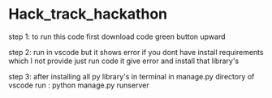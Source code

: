 # Hack_track_hackathon
step 1:
to run this code first download code green button upward

step 2:
run in vscode but it shows error if you dont have install requirements which I not provide just run code it give error and install that library's 

step 3:
after installing all py library's in terminal in manage.py directory of vscode run : python manage.py runserver

